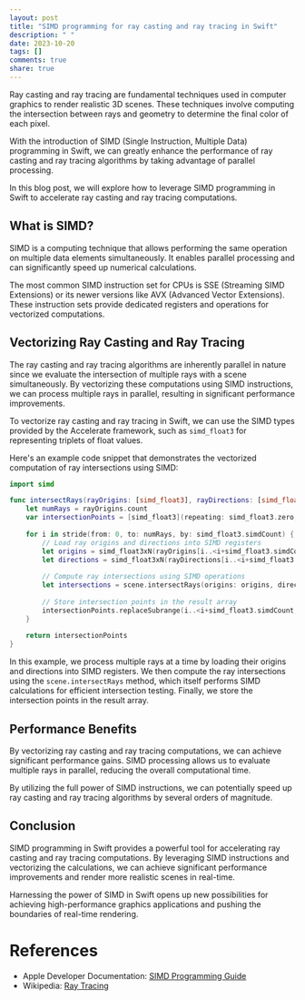```yaml
---
layout: post
title: "SIMD programming for ray casting and ray tracing in Swift"
description: " "
date: 2023-10-20
tags: []
comments: true
share: true
---
```


Ray casting and ray tracing are fundamental techniques used in computer graphics to render realistic 3D scenes. These techniques involve computing the intersection between rays and geometry to determine the final color of each pixel.

With the introduction of SIMD (Single Instruction, Multiple Data) programming in Swift, we can greatly enhance the performance of ray casting and ray tracing algorithms by taking advantage of parallel processing.

In this blog post, we will explore how to leverage SIMD programming in Swift to accelerate ray casting and ray tracing computations.

## What is SIMD?

SIMD is a computing technique that allows performing the same operation on multiple data elements simultaneously. It enables parallel processing and can significantly speed up numerical calculations.

The most common SIMD instruction set for CPUs is SSE (Streaming SIMD Extensions) or its newer versions like AVX (Advanced Vector Extensions). These instruction sets provide dedicated registers and operations for vectorized computations.

## Vectorizing Ray Casting and Ray Tracing

The ray casting and ray tracing algorithms are inherently parallel in nature since we evaluate the intersection of multiple rays with a scene simultaneously. By vectorizing these computations using SIMD instructions, we can process multiple rays in parallel, resulting in significant performance improvements.

To vectorize ray casting and ray tracing in Swift, we can use the SIMD types provided by the Accelerate framework, such as `simd_float3` for representing triplets of float values.

Here's an example code snippet that demonstrates the vectorized computation of ray intersections using SIMD:

```swift
import simd

func intersectRays(rayOrigins: [simd_float3], rayDirections: [simd_float3], scene: Scene) -> [simd_float3] {
    let numRays = rayOrigins.count
    var intersectionPoints = [simd_float3](repeating: simd_float3.zero, count: numRays)
    
    for i in stride(from: 0, to: numRays, by: simd_float3.simdCount) {
        // Load ray origins and directions into SIMD registers
        let origins = simd_float3xN(rayOrigins[i..<i+simd_float3.simdCount])
        let directions = simd_float3xN(rayDirections[i..<i+simd_float3.simdCount])
        
        // Compute ray intersections using SIMD operations
        let intersections = scene.intersectRays(origins: origins, directions: directions)
        
        // Store intersection points in the result array
        intersectionPoints.replaceSubrange(i..<i+simd_float3.simdCount, with: intersections)
    }
    
    return intersectionPoints
}
```

In this example, we process multiple rays at a time by loading their origins and directions into SIMD registers. We then compute the ray intersections using the `scene.intersectRays` method, which itself performs SIMD calculations for efficient intersection testing. Finally, we store the intersection points in the result array.

## Performance Benefits

By vectorizing ray casting and ray tracing computations, we can achieve significant performance gains. SIMD processing allows us to evaluate multiple rays in parallel, reducing the overall computational time.

By utilizing the full power of SIMD instructions, we can potentially speed up ray casting and ray tracing algorithms by several orders of magnitude.

## Conclusion

SIMD programming in Swift provides a powerful tool for accelerating ray casting and ray tracing computations. By leveraging SIMD instructions and vectorizing the calculations, we can achieve significant performance improvements and render more realistic scenes in real-time.

Harnessing the power of SIMD in Swift opens up new possibilities for achieving high-performance graphics applications and pushing the boundaries of real-time rendering.

# References

- Apple Developer Documentation: [SIMD Programming Guide](https://developer.apple.com/documentation/accelerate/simd_programming_guide)
- Wikipedia: [Ray Tracing](https://en.wikipedia.org/wiki/Ray_tracing)